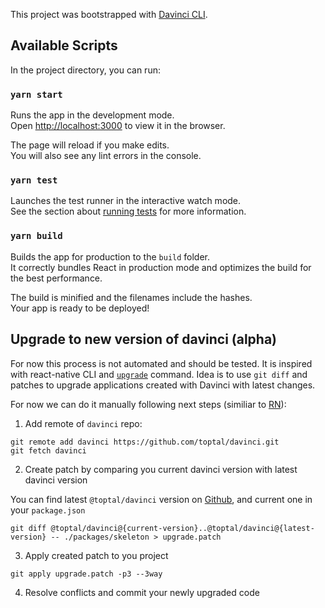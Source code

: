 This project was bootstrapped with [Davinci CLI](https://github.com/toptal/davinci).

## Available Scripts

In the project directory, you can run:

### `yarn start`

Runs the app in the development mode.<br>
Open [http://localhost:3000](http://localhost:3000) to view it in the browser.

The page will reload if you make edits.<br>
You will also see any lint errors in the console.

### `yarn test`

Launches the test runner in the interactive watch mode.<br>
See the section about [running tests](https://facebook.github.io/create-react-app/docs/running-tests) for more information.

### `yarn build`

Builds the app for production to the `build` folder.<br>
It correctly bundles React in production mode and optimizes the build for the best performance.

The build is minified and the filenames include the hashes.<br>
Your app is ready to be deployed!

## Upgrade to new version of davinci (alpha)

For now this process is not automated and should be tested. It is inspired with react-native CLI and [`upgrade`](https://facebook.github.io/react-native/docs/upgrading#upgrade-based-on-git) command. Idea is to use `git diff` and patches to upgrade applications created with Davinci with latest changes.

For now we can do it manually following next steps (similiar to [RN](https://github.com/react-native-community/rn-diff-purge/blob/master/USAGE.md#alternative-method-using-patch)):

1. Add remote of `davinci` repo:

```
git remote add davinci https://github.com/toptal/davinci.git
git fetch davinci
```

2. Create patch by comparing you current davinci version with latest davinci version

You can find latest `@toptal/davinci` version on [Github](https://github.com/toptal/davinci/tags), and current one in your `package.json`

```
git diff @toptal/davinci@{current-version}..@toptal/davinci@{latest-version} -- ./packages/skeleton > upgrade.patch
```

3. Apply created patch to you project

```
git apply upgrade.patch -p3 --3way
```

4. Resolve conflicts and commit your newly upgraded code
